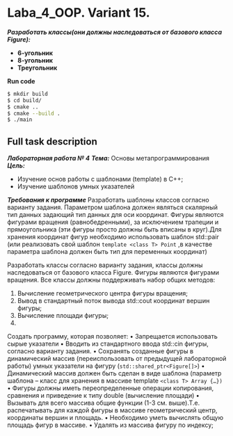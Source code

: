 # Laba_4_OOP. Variant 15.

***Разработать классы(они должны наследоваться от базового класса Figure):***
- **6-угольник**
- **8-угольник**
- **Треугольник**

**Run code**

```bash
$ mkdir build
$ cd build/
$ cmake ..
$ cmake --build .
$ ./main
```

## Full task description
***Лабораторная работа № 4*** 
***Тема:*** Основы метапрограммирования
***Цель:*** 
- Изучение основ работы с шаблонами (template) в С++;
- Изучение шаблонов умных указателей

***Требования к программе*** 
Разработать шаблоны классов согласно варианту задания. Параметром шаблона должен
являться скалярный тип данных задающий тип данных для оси координат.
Фигуры являются фигурами вращения (равнобедренными), за исключением трапеции и
прямоугольника (эти фигуры просто должны быть вписаны в круг).Для хранения координат
фигур необходимо использовать шаблон std::pair (или реализовать свой шаблон `template <class T> Point` ,в качестве параметра шаблона должен быть тип для переменных координат)

Разработать классы согласно варианту задания, классы должны наследоваться от базового
класса Figure. Фигуры являются фигурами вращения. Все классы должны поддерживать набор
общих методов:
1. Вычисление геометрического центра фигуры вращения;
2. Вывод в стандартный поток вывода std::cout координат вершин фигуры;
3. Вычисление площади фигуры;
4. 
Создать программу, которая позволяет:
• Запрещается использовать сырые указатели
• Вводить из стандартного ввода std::cin фигуры, согласно варианту задания.
• Сохранять созданные фигуры в динамический массив (переиспользовать от предыдущей лабораторной работы) умных указатели на фигуру (`std::shared_ptr<Figure[]>`)
• Динамический массив должен быть сделан в виде шаблона (параметр шаблона – класс
для хранения в массиве template `<class T> Array {…})`
• Фигуры должны иметь переопределенные операции копирования, сравнения и
приведение к типу double (вычисление площади)
• Вызывать для всего массива общие функции (1-3 см. выше).Т.е. распечатывать для
каждой фигуры в массиве геометрический центр, координаты вершин и площадь.
• Необходимо уметь вычислять общую площадь фигур в массиве.
• Удалять из массива фигуру по индексу;